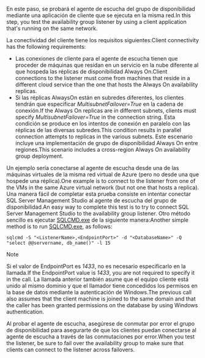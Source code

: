 <span data-ttu-id="8f7c3-101">En este paso, se probará el agente de escucha del grupo de disponibilidad mediante una aplicación de cliente que se ejecuta en la misma red.</span><span class="sxs-lookup"><span data-stu-id="8f7c3-101">In this step, you test the availability group listener by using a client application that's running on the same network.</span></span>

<span data-ttu-id="8f7c3-102">La conectividad del cliente tiene los requisitos siguientes:</span><span class="sxs-lookup"><span data-stu-id="8f7c3-102">Client connectivity has the following requirements:</span></span>

* <span data-ttu-id="8f7c3-103">Las conexiones de cliente para el agente de escucha tienen que proceder de máquinas que residan en un servicio en la nube diferente al que hospeda las réplicas de disponibilidad Always On.</span><span class="sxs-lookup"><span data-stu-id="8f7c3-103">Client connections to the listener must come from machines that reside in a different cloud service than the one that hosts the Always On availability replicas.</span></span>
* <span data-ttu-id="8f7c3-104">Si las réplicas AlwaysOn están en subredes diferentes, los clientes tendrán que especificar *MultisubnetFailover=True* en la cadena de conexión.</span><span class="sxs-lookup"><span data-stu-id="8f7c3-104">If the Always On replicas are in different subnets, clients must specify *MultisubnetFailover=True* in the connection string.</span></span> <span data-ttu-id="8f7c3-105">Esta condición se produce en los intentos de conexión en paralelo con las réplicas de las diversas subredes.</span><span class="sxs-lookup"><span data-stu-id="8f7c3-105">This condition results in parallel connection attempts to replicas in the various subnets.</span></span> <span data-ttu-id="8f7c3-106">Este escenario incluye una implementación de grupo de disponibilidad Always On entre regiones.</span><span class="sxs-lookup"><span data-stu-id="8f7c3-106">This scenario includes a cross-region Always On availability group deployment.</span></span>

<span data-ttu-id="8f7c3-107">Un ejemplo sería conectarse al agente de escucha desde una de las máquinas virtuales de la misma red virtual de Azure (pero no desde una que hospede una réplica).</span><span class="sxs-lookup"><span data-stu-id="8f7c3-107">One example is to connect to the listener from one of the VMs in the same Azure virtual network (but not one that hosts a replica).</span></span> <span data-ttu-id="8f7c3-108">Una manera fácil de completar esta prueba consiste en intentar conectar SQL Server Management Studio al agente de escucha del grupo de disponibilidad.</span><span class="sxs-lookup"><span data-stu-id="8f7c3-108">An easy way to complete this test is to try to connect SQL Server Management Studio to the availability group listener.</span></span> <span data-ttu-id="8f7c3-109">Otro método sencillo es ejecutar [SQLCMD.exe](https://technet.microsoft.com/library/ms162773.aspx) de la siguiente manera:</span><span class="sxs-lookup"><span data-stu-id="8f7c3-109">Another simple method is to run [SQLCMD.exe](https://technet.microsoft.com/library/ms162773.aspx), as follows:</span></span>

    sqlcmd -S "<ListenerName>,<EndpointPort>" -d "<DatabaseName>" -Q "select @@servername, db_name()" -l 15

> [!NOTE]
> <span data-ttu-id="8f7c3-110">Si el valor de EndpointPort es *1433*, no es necesario especificarlo en la llamada.</span><span class="sxs-lookup"><span data-stu-id="8f7c3-110">If the EndpointPort value is *1433*, you are not required to specify it in the call.</span></span> <span data-ttu-id="8f7c3-111">La llamada anterior también asume que el equipo cliente está unido al mismo dominio y que el llamador tiene concedidos los permisos en la base de datos mediante la autenticación de Windows.</span><span class="sxs-lookup"><span data-stu-id="8f7c3-111">The previous call also assumes that the client machine is joined to the same domain and that the caller has been granted permissions on the database by using Windows authentication.</span></span>
> 
> 

<span data-ttu-id="8f7c3-112">Al probar el agente de escucha, asegúrese de conmutar por error el grupo de disponibilidad para asegurarte de que los clientes puedan conectarse al agente de escucha a través de las conmutaciones por error.</span><span class="sxs-lookup"><span data-stu-id="8f7c3-112">When you test the listener, be sure to fail over the availability group to make sure that clients can connect to the listener across failovers.</span></span>

